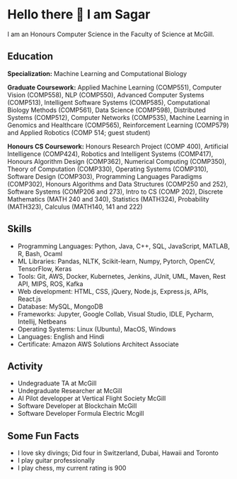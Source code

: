 # Hello there 👋 I am Sagar
I am an Honours Computer Science in the Faculty of Science at McGill.

## Education
**Specialization:** Machine Learning and Computational Biology

**Graduate Coursework:** Applied Machine Learning (COMP551), Computer Vision (COMP558), NLP (COMP550), Advanced Computer Systems
(COMP513), Intelligent Software Systems (COMP585), Computational Biology Methods (COMP561), Data Science (COMP598),
Distributed Systems (COMP512), Computer Networks (COMP535), Machine Learning in Genomics and Healthcare (COMP565),
Reinforcement Learning (COMP579) and Applied Robotics (COMP 514; guest student)

**Honours CS Coursework:** Honours Research Project (COMP 400), Artificial Intelligence (COMP424), Robotics and Intelligent Systems
(COMP417), Honours Algorithm Design (COMP362), Numerical Computing (COMP350), Theory of Computation (COMP330), Operating
Systems (COMP310), Software Design (COMP303), Programming Languages Paradigms (COMP302), Honours Algorithms and Data
Structures (COMP250 and 252), Software Systems (COMP206 and 273), Intro to CS (COMP 202), Discrete Mathematics (MATH 240 and
340), Statistics (MATH324), Probability (MATH323), Calculus (MATH140, 141 and 222)

## Skills
- Programming Languages: Python, Java, C++, SQL, JavaScript, MATLAB, R, Bash, Ocaml
- ML Libraries: Pandas, NLTK, Scikit-learn, Numpy, Pytorch, OpenCV, TensorFlow, Keras
- Tools: Git, AWS, Docker, Kubernetes, Jenkins, JUnit, UML, Maven, Rest API, MIPS, ROS, Kafka
- Web development: HTML, CSS, jQuery, Node.js, Express.js, APIs, React.js
- Database: MySQL, MongoDB
- Frameworks: Jupyter, Google Collab, Visual Studio, IDLE, Pycharm, Intellij, Netbeans
- Operating Systems: Linux (Ubuntu), MacOS, Windows
- Languages: English and Hindi
- Certificate: Amazon AWS Solutions Architect Associate

## Activity
- Undegraduate TA at McGill
- Undegraduate Researcher at McGill
- AI Pilot developper at Vertical Flight Society McGill
- Software Developer at Blockchain McGill
- Software Developer Formula Electric Mcgill

## Some Fun Facts
- I love sky divings; Did four in Switzerland, Dubai, Hawaii and Toronto
- I play guitar professionally
- I play chess, my current rating is 900

<!--
**Sagarnandeshwar/Sagarnandeshwar** is a ✨ _special_ ✨ repository because its `README.md` (this file) appears on your GitHub profile.

Here are some ideas to get you started:

- 🔭 I’m currently working on ...
- 🌱 I’m currently learning ...
- 👯 I’m looking to collaborate on ...
- 🤔 I’m looking for help with ...
- 💬 Ask me about ...
- 📫 How to reach me: ...
- 😄 Pronouns: ...
- ⚡ Fun fact: ...
-->
